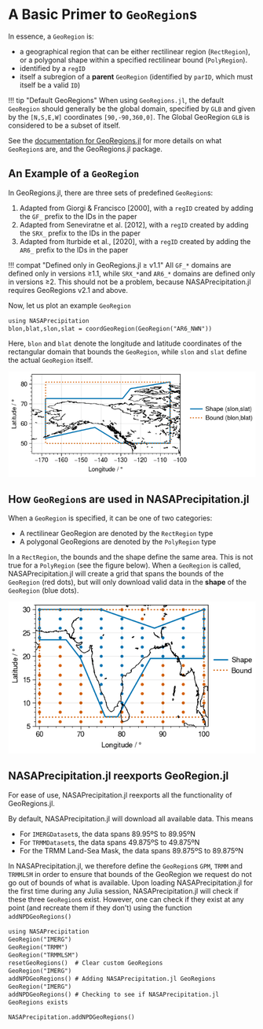 # A Basic Primer to `GeoRegion`s

In essence, a `GeoRegion` is:
* a geographical region that can be either rectilinear region (`RectRegion`), or a polygonal shape within a specified rectilinear bound (`PolyRegion`).
* identified by a `regID`
* itself a subregion of a **parent** `GeoRegion` (identified by `parID`, which must itself be a valid `ID`)

!!! tip "Default GeoRegions"
    When using `GeoRegions.jl`, the default `GeoRegion` should generally be the global domain, specified by `GLB` and given by the `[N,S,E,W]` coordinates `[90,-90,360,0]`.  The Global GeoRegion `GLB` is considered to be a subset of itself.

See the [documentation for GeoRegions.jl](https://juliaclimate.github.io/GeoRegions.jl/dev/index.html) for more details on what `GeoRegion`s are, and the GeoRegions.jl package.

## An Example of a `GeoRegion`

In GeoRegions.jl, there are three sets of predefined `GeoRegion`s:
1. Adapted from Giorgi & Francisco [2000], with a `regID` created by adding the `GF_` prefix to the IDs in the paper
2. Adapted from Seneviratne et al. [2012], with a `regID` created by adding the `SRX_` prefix to the IDs in the paper
3. Adapted from Iturbide et al., [2020], with a `regID` created by adding the `AR6_` prefix to the IDs in the paper

!!! compat "Defined only in GeoRegions.jl ≥ v1.1"
    All `GF_*` domains are defined only in versions ≥1.1, while `SRX_*`and `AR6_*` domains are defined only in versions ≥2.  This should not be a problem, because NASAPrecipitation.jl requires GeoRegions v2.1 and above.

Now, let us plot an example `GeoRegion`

```@repl
using NASAPrecipitation
blon,blat,slon,slat = coordGeoRegion(GeoRegion("AR6_NWN"))
```

Here, `blon` and `blat` denote the longitude and latitude coordinates of the rectangular domain that bounds the `GeoRegion`, while `slon` and `slat` define the actual `GeoRegion` itself.

![boundvshape](boundvshape.png)

## How `GeoRegion`s are used in NASAPrecipitation.jl

When a `GeoRegion` is specified, it can be one of two categories:
* A rectilinear GeoRegion are denoted by the `RectRegion` type
* A polygonal GeoRegions are denoted by the `PolyRegion` type

In a `RectRegion`, the bounds and the shape define the same area.  This is not true for a `PolyRegion` (see the figure below).  When a `GeoRegion` is called, NASAPrecipitation.jl will create a grid that spans the bounds of the `GeoRegion` (red dots), but will only download valid data in the **shape** of the `GeoRegion` (blue dots).

![regiongrid](regiongrid.png)

## NASAPrecipitation.jl reexports GeoRegion.jl

For ease of use, NASAPrecipitation.jl reexports all the functionality of GeoRegions.jl.

By default, NASAPrecipitation.jl will download all available data.  This means
* For `IMERGDataset`s, the data spans 89.95ºS to 89.95ºN
* For `TRMMDataset`s, the data spans 49.875ºS to 49.875ºN
* For the TRMM Land-Sea Mask, the data spans 89.875ºS to 89.875ºN

In NASAPrecipitation.jl, we therefore define the `GeoRegion`s `GPM`, `TRMM` and `TRMMLSM` in order to ensure that bounds of the GeoRegion we request do not go out of bounds of what is available.  Upon loading NASAPrecipitation.jl for the first time during any Julia session, NASAPrecipitation.jl will check if these three `GeoRegion`s exist.  However, one can check if they exist at any point (and recreate them if they don't) using the function `addNPDGeoRegions()`

```@repl
using NASAPrecipitation
GeoRegion("IMERG")
GeoRegion("TRMM")
GeoRegion("TRMMLSM")
resetGeoRegions()  # Clear custom GeoRegions
GeoRegion("IMERG")
addNPDGeoRegions() # Adding NASAPrecipitation.jl GeoRegions
GeoRegion("IMERG")
addNPDGeoRegions() # Checking to see if NASAPrecipitation.jl GeoRegions exists
```

```@docs
NASAPrecipitation.addNPDGeoRegions()
```
